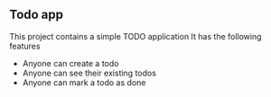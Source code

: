 ## Todo app

This project contains a simple TODO application It has the following features 

- Anyone can create a todo
- Anyone can see their existing todos
- Anyone can mark a todo as done
